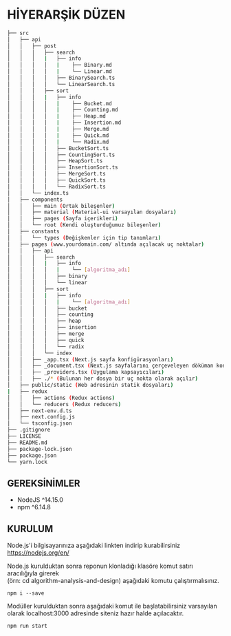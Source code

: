 # HİYERARŞİK DÜZEN
  
```bash
├── src
│   ├── api 
│   │   ├── post 
│   │   │   ├── search 
│   │   │   |   ├── info 
│   │   │   │   |    ├── Binary.md
│   │   │   │   |    └── Linear.md
│   │   │   │   ├── BinarySearch.ts
│   │   │   │   └── LinearSearch.ts
│   │   │   ├── sort
│   │   │   |   ├── info 
│   │   │   │   |    ├── Bucket.md
│   │   │   │   |    ├── Counting.md
│   │   │   │   |    ├── Heap.md
│   │   │   │   |    ├── Insertion.md
│   │   │   │   |    ├── Merge.md
│   │   │   │   |    ├── Quick.md
│   │   │   │   |    └── Radix.md
│   │   │   │   ├── BucketSort.ts
│   │   │   │   ├── CountingSort.ts 
│   │   │   │   ├── HeapSort.ts 
│   │   │   │   ├── InsertionSort.ts 
│   │   │   │   ├── MergeSort.ts 
│   │   │   │   ├── QuickSort.ts
│   │   │   │   └── RadixSort.ts
│   │   └── index.ts 
│   ├── components
│   │   ├── main (Ortak bileşenler)
│   │   ├── material (Material-ui varsayılan dosyaları)
│   │   ├── pages (Sayfa içerikleri)
│   │   └── root (Kendi oluşturduğumuz bileşenler)
│   ├── constants
│   │   └── types (Değişkenler için tip tanımları)
│   ├── pages (www.yourdomain.com/ altında açılacak uç noktalar)
│   │   ├── api
│   │   │   ├── search 
│   │   │   |   ├── info 
│   │   │   │   |    └── [algoritma_adı]
│   │   │   │   ├── binary
│   │   │   │   └── linear
│   │   │   ├── sort
│   │   │   |   ├── info 
│   │   │   │   |    └── [algoritma_adı]
│   │   │   │   ├── bucket
│   │   │   │   ├── counting
│   │   │   │   ├── heap
│   │   │   │   ├── insertion
│   │   │   │   ├── merge
│   │   │   │   ├── quick
│   │   │   │   └── radix
│   │   │   └── index
│   │   ├── _app.tsx (Next.js sayfa konfigürasyonları)
│   │   ├── _document.tsx (Next.js sayfalarını çerçeveleyen döküman konfigürasyonları)
│   │   ├── _providers.tsx (Uygulama kapsayıcıları)
│   │   ├── ./* (Bulunan her dosya bir uç nokta olarak açılır)
│   ├── public/static (Web adresinin statik dosyaları)
|   ├── redux
│   │   ├── actions (Redux actions)
│   │   └── reducers (Redux reducers)
│   ├── next-env.d.ts
│   ├── next.config.js
│   └── tsconfig.json
├── .gitignore
├── LICENSE
├── README.md
├── package-lock.json
├── package.json
└── yarn.lock
```
## GEREKSİNİMLER
- NodeJS ^14.15.0
- npm ^6.14.8

## KURULUM

Node.js'i bilgisayarınıza aşağıdaki linkten indirip kurabilirsiniz  
https://nodejs.org/en/  

Node.js kurulduktan sonra reponun klonladığı klasöre komut satırı aracılığıyla girerek   
(örn: cd algorithm-analysis-and-design) aşağıdaki komutu çalıştırmalısınız.

    npm i --save

Modüller kurulduktan sonra aşağıdaki komut ile başlatabilirsiniz varsayılan olarak localhost:3000 adresinde siteniz hazır halde açılacaktır.

    npm run start
